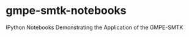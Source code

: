 gmpe-smtk-notebooks
===================

IPython Notebooks Demonstrating the Application of the GMPE-SMTK
